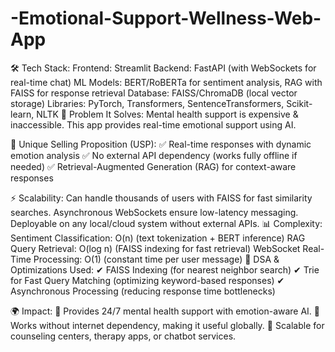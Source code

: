 # -Emotional-Support-Wellness-Web-App
🛠 Tech Stack:
Frontend: Streamlit
Backend: FastAPI (with WebSockets for real-time chat)
ML Models: BERT/RoBERTa for sentiment analysis, RAG with FAISS for response retrieval
Database: FAISS/ChromaDB (local vector storage)
Libraries: PyTorch, Transformers, SentenceTransformers, Scikit-learn, NLTK
🧩 Problem It Solves:
Mental health support is expensive & inaccessible. This app provides real-time emotional support using AI.

🚀 Unique Selling Proposition (USP):
✅ Real-time responses with dynamic emotion analysis
✅ No external API dependency (works fully offline if needed)
✅ Retrieval-Augmented Generation (RAG) for context-aware responses

⚡ Scalability:
Can handle thousands of users with FAISS for fast similarity searches.
Asynchronous WebSockets ensure low-latency messaging.
Deployable on any local/cloud system without external APIs.
📊 Complexity:
Sentiment Classification: O(n) (text tokenization + BERT inference)
RAG Query Retrieval: O(log n) (FAISS indexing for fast retrieval)
WebSocket Real-Time Processing: O(1) (constant time per user message)
🔢 DSA & Optimizations Used:
✔ FAISS Indexing (for nearest neighbor search)
✔ Trie for Fast Query Matching (optimizing keyword-based responses)
✔ Asynchronous Processing (reducing response time bottlenecks)

🌍 Impact:
🔹 Provides 24/7 mental health support with emotion-aware AI.
🔹 Works without internet dependency, making it useful globally.
🔹 Scalable for counseling centers, therapy apps, or chatbot services.
